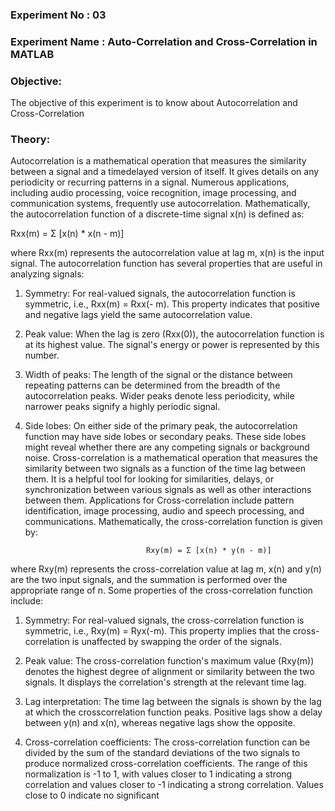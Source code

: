 ### Experiment No : 03
### Experiment Name : Auto-Correlation and Cross-Correlation in MATLAB
### Objective:
The objective of this experiment is to know about Autocorrelation and Cross-Correlation
### Theory:
Autocorrelation is a mathematical operation that measures the similarity between a signal and a timedelayed version of itself. It gives details on any periodicity or recurring patterns in a signal. Numerous applications, including audio processing, voice recognition, image processing, and communication systems,
frequently use autocorrelation.
Mathematically, the autocorrelation function of a discrete-time signal x(n) is defined as:

Rxx(m) = Σ [x(n) * x(n - m)]

where Rxx(m) represents the autocorrelation value at lag m, x(n) is the input signal.
The autocorrelation function has several properties that are useful in analyzing signals:

1. Symmetry: For real-valued signals, the autocorrelation function is symmetric, i.e., Rxx(m) = Rxx(-
m). This property indicates that positive and negative lags yield the same autocorrelation value.

2. Peak value: When the lag is zero (Rxx(0)), the autocorrelation function is at its highest value. The
signal's energy or power is represented by this number.

3. Width of peaks: The length of the signal or the distance between repeating patterns can be
determined from the breadth of the autocorrelation peaks. Wider peaks denote less periodicity,
while narrower peaks signify a highly periodic signal.

4. Side lobes: On either side of the primary peak, the autocorrelation function may have side lobes or
secondary peaks. These side lobes might reveal whether there are any competing signals or
background noise.
Cross-correlation is a mathematical operation that measures the similarity between two signals as a function
of the time lag between them. It is a helpful tool for looking for similarities, delays, or synchronization
between various signals as well as other interactions between them. Applications for Cross-correlation
include pattern identification, image processing, audio and speech processing, and communications.
Mathematically, the cross-correlation function is given by:

                                  Rxy(m) = Σ [x(n) * y(n - m)]

where Rxy(m) represents the cross-correlation value at lag m, x(n) and y(n) are the two input signals, and
the summation is performed over the appropriate range of n.
Some properties of the cross-correlation function include:

1. Symmetry: For real-valued signals, the cross-correlation function is symmetric, i.e., Rxy(m) =
Ryx(-m). This property implies that the cross-correlation is unaffected by swapping the order of the
signals.

2. Peak value: The cross-correlation function's maximum value (Rxy(m)) denotes the highest degree
of alignment or similarity between the two signals. It displays the correlation's strength at the
relevant time lag.

3. Lag interpretation: The time lag between the signals is shown by the lag at which the crosscorrelation function peaks. Positive lags show a delay between y(n) and x(n), whereas negative lags
show the opposite.

4. Cross-correlation coefficients: The cross-correlation function can be divided by the sum of the
standard deviations of the two signals to produce normalized cross-correlation coefficients. The
range of this normalization is -1 to 1, with values closer to 1 indicating a strong correlation and
values closer to -1 indicating a strong correlation. Values close to 0 indicate no significant 
